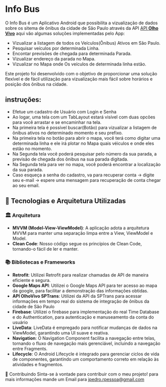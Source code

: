 # Info Bus

O Info Bus é um Aplicativo Android que possibilita a vizualização de dados sobre os sitema de ônibus da cidade de São Paulo através da API [API **Olho Vivo**](api.md)
aqui vão algumas soluções implementadas pelo App:

* Vizualizar a listagem de todos os Veículos(Ônibus) Ativos em São Paulo.
* Pesquisar veículos por determinada Linha.
* Encontar previsões de chegada para determinada Parada.
* Vizualizar endereço da parada no Mapa.
* Vizualizar no Mapa onde Os veículos de determinada linha estão.

Este projeto foi desenvolvido com o objetivo de proporcionar uma solução flexível e de fácil utilização para vizualização mais fácil sobre horários e posição dos ônibus na cidade.

## instruções:

* Efetue um cadastro de Usuário com Login e Senha
* Ao logar, uma tela com um TabLayout estará visível com duas opcões para você arrastar e se encaminhar na tela.
* Na primeira tela é possível buscar(Botão) para vizualizar a listagem de ônibus ativos no determinado momento e seu prefixo. 
* Na primeira tela no botão para abrir o mapa, você terá como digitar uma determinada linha e ele irá plotar no Mapa quais véiculos e onde eles estão no momento.
* Na Segunda tela você poderá pesquisar pelo número da sua parada, a previsão de chegada dos ônibus na sua parada digitada.
* Na Segunda tela para ver no mapa, você poderá encontrar a localização da sua parada.
* Caso esqueça a senha do cadastro, va para recuperar conta -> digite seu e-mail -> espere uma mensagem para recuperação de conta chegar ao seu email.

## 🚀 Tecnologias e Arquitetura Utilizadas

### 🏛️ Arquitetura
- **MVVM (Model-View-ViewModel)**: A aplicação adota a arquitetura MVVM para manter uma separação limpa entre a View, ViewModel e Model.
- **Clean Code**: Nosso código segue os princípios de Clean Code, tornando-o fácil de ler e manter.

### 📚 Bibliotecas e Frameworks
- **Retrofit**: Utilizei Retrofit para realizar chamadas de API de maneira eficiente e segura.
- **Google Maps API**: Utilizei o Google Maps API para ter acesso ao mapa da google, para facilitar a demonstração das informações obtidas.
- **API OlhoVivo SPTrans**: Utilizei da API da SPTrans para acessar informações em tempo real do sistema de integração de ônibus da cidade de São Paulo
- **Firebase**: Utilizei o firebase para implementação do real Time Database e do Authentication, para autenticação e manuseamento da conta do usuário 
- **LiveData**: LiveData é empregado para notificar mudanças de dados na ViewModel, garantindo uma UI suave e reativa.
- **Navigation**: O Navigation Component facilita a navegação entre telas, tornando o fluxo de navegação mais gerenciável, incluindo a navegação entre Fragments.
- **Lifecycle**: O Android Lifecycle é integrado para gerenciar ciclos de vida de componentes, garantindo um comportamento correto em relação às atividades e fragmentos.

🤝 Contribuindo
Sinta-se à vontade para contribuir com o meu projeto! para mais informações mande um Email para jpedro.rpessoa@gmail.com 

